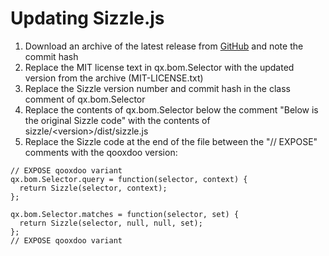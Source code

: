 Updating Sizzle.js
==================

1.  Download an archive of the latest release from
    [GitHub](https://github.com/jquery/sizzle/releases) and note the
    commit hash
2.  Replace the MIT license text in qx.bom.Selector with the updated
    version from the archive (MIT-LICENSE.txt)
3.  Replace the Sizzle version number and commit hash in the class
    comment of qx.bom.Selector
4.  Replace the contents of qx.bom.Selector below the comment "Below is
    the original Sizzle code" with the contents of
    sizzle/\<version\>/dist/sizzle.js
5.  Replace the Sizzle code at the end of the file between the "//
    EXPOSE" comments with the qooxdoo version:

<!-- -->

    // EXPOSE qooxdoo variant
    qx.bom.Selector.query = function(selector, context) {
      return Sizzle(selector, context);
    };

    qx.bom.Selector.matches = function(selector, set) {
      return Sizzle(selector, null, null, set);
    };
    // EXPOSE qooxdoo variant
